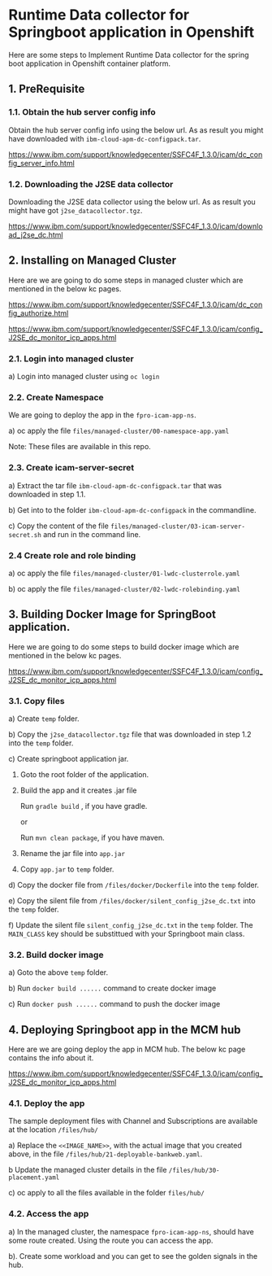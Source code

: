 # Runtime Data collector for Springboot application in Openshift

Here are some steps to Implement Runtime Data collector for the spring boot application in Openshift container platform.

## 1. PreRequisite

### 1.1. Obtain the hub server config info

Obtain the hub server config info using the below url. As as result you might have downloaded with `ibm-cloud-apm-dc-configpack.tar`.

https://www.ibm.com/support/knowledgecenter/SSFC4F_1.3.0/icam/dc_config_server_info.html


### 1.2. Downloading the J2SE data collector

Downloading the J2SE data collector using the below url. As as result you might have got  `j2se_datacollector.tgz`.

https://www.ibm.com/support/knowledgecenter/SSFC4F_1.3.0/icam/download_j2se_dc.html

## 2. Installing on Managed Cluster

Here are we are going to do some steps in managed cluster which are mentioned in the below kc pages.

https://www.ibm.com/support/knowledgecenter/SSFC4F_1.3.0/icam/dc_config_authorize.html

https://www.ibm.com/support/knowledgecenter/SSFC4F_1.3.0/icam/config_J2SE_dc_monitor_icp_apps.html

### 2.1. Login into managed cluster

a) Login into managed cluster using `oc login`

### 2.2. Create Namespace

We are going to deploy the app in the `fpro-icam-app-ns`. 

a) oc apply the file  `files/managed-cluster/00-namespace-app.yaml`

Note: These files are available in this repo.

### 2.3. Create icam-server-secret

a) Extract the tar file `ibm-cloud-apm-dc-configpack.tar` that was downloaded in step 1.1. 

b) Get into to the folder `ibm-cloud-apm-dc-configpack` in the commandline.

c) Copy the content of the file  `files/managed-cluster/03-icam-server-secret.sh` and run in the command line.

### 2.4 Create role and role binding

a) oc apply the file  `files/managed-cluster/01-lwdc-clusterrole.yaml`

b) oc apply the file  `files/managed-cluster/02-lwdc-rolebinding.yaml`

## 3. Building Docker Image for SpringBoot application.

Here we are going to do some steps to build docker image which are mentioned in the below kc pages.

https://www.ibm.com/support/knowledgecenter/SSFC4F_1.3.0/icam/config_J2SE_dc_monitor_icp_apps.html

### 3.1. Copy files

a) Create `temp` folder.

b) Copy the `j2se_datacollector.tgz` file that was downloaded in step 1.2 into the `temp` folder. 

c) Create springboot application jar.

1. Goto the root folder of the application.

2. Build the app and it creates .jar file

    Run `gradle build` , if you have gradle. 

    or

    Run `mvn clean package`, if you have maven. 

3. Rename the jar file into `app.jar`

4. Copy `app.jar`  to `temp` folder. 

d) Copy the docker file from `/files/docker/Dockerfile` into the `temp` folder. 

e) Copy the silent file from `/files/docker/silent_config_j2se_dc.txt` into the `temp` folder. 

f) Update the silent file `silent_config_j2se_dc.txt` in the `temp` folder.
    The `MAIN_CLASS` key should be substittued with your Springboot main class.

### 3.2. Build docker image

a) Goto the above `temp` folder.

b) Run `docker build ......` command to create docker image 

c) Run `docker push ......` command to push the docker image 

## 4. Deploying Springboot app in the MCM hub

Here are we are going deploy the app in MCM hub. The below kc page contains the info about it.

https://www.ibm.com/support/knowledgecenter/SSFC4F_1.3.0/icam/config_J2SE_dc_monitor_icp_apps.html

### 4.1. Deploy the app

The sample deployment files with Channel and Subscriptions are available at the location `/files/hub/`

a) Replace the `<<IMAGE_NAME>>`, with the actual image that you created above, in the file `/files/hub/21-deployable-bankweb.yaml`.

b Update the managed cluster details in the file `/files/hub/30-placement.yaml`

c) oc apply to all the files available in the folder `files/hub/`

### 4.2. Access the app

a) In the managed cluster, the namespace `fpro-icam-app-ns`, should have some route created. Using the route you can access the app.

b). Create some workload and you can get to see the golden signals in the hub.

